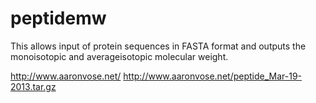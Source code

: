 # peptidemw

This allows input of protein sequences in FASTA format and outputs the monoisotopic and averageisotopic molecular weight.

http://www.aaronvose.net/
http://www.aaronvose.net/peptide_Mar-19-2013.tar.gz
